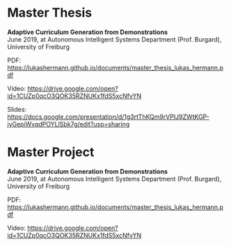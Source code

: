 # Master Thesis
**Adaptive Curriculum Generation from Demonstrations**\
June 2019, at Autonomous Intelligent Systems Department (Prof. Burgard), University of Freiburg

PDF: https://lukashermann.github.io/documents/master_thesis_lukas_hermann.pdf

Video: https://drive.google.com/open?id=1CUZp0qcO3QOK35RZNUKx1fdS5xcNfvYN

Slides: https://docs.google.com/presentation/d/1g3rtThKQm9rVPIJ9ZWtKGP-jyGepiWvqdPOYLlSbk7g/edit?usp=sharing

# Master Project
**Adaptive Curriculum Generation from Demonstrations**\
June 2019, at Autonomous Intelligent Systems Department (Prof. Burgard), University of Freiburg

PDF: https://lukashermann.github.io/documents/master_thesis_lukas_hermann.pdf

Video: https://drive.google.com/open?id=1CUZp0qcO3QOK35RZNUKx1fdS5xcNfvYN

